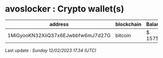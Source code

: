# avoslocker : Crypto wallet(s)

| address | blockchain | Balance |
|---|---|---|
| 1MiGyooKN32XiiQ37x6EJwbbfw6mJ7d27G | bitcoin | $ 157527 |

Last update : _Sunday 12/02/2023 17.34 (UTC)_

